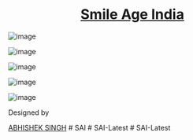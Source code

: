 <h1 align="center">
  <a href="https://github.com/hiriski/coursespace-landing-page">
 Smile Age India
  </a>
  <br />
</h1>

![image](https://github.com/user-attachments/assets/7bcc3566-6af2-4592-a884-1c2973a51631)


![image](https://github.com/user-attachments/assets/566187e7-afdc-4630-a806-71c342ccc4f8)


![image](https://github.com/user-attachments/assets/198d15de-3e84-4b0b-9310-05ca2259ff11)


![image](https://github.com/user-attachments/assets/01093c2a-9a4f-43fc-8032-4d4c6556b1a8)



![image](https://github.com/user-attachments/assets/51e19926-5d76-4aed-b4c3-53bd9fd5669e)


  Designed by
  <p> 
  <a href="https://dribbble.com/naiflaramadhan">ABHISHEK SINGH</a>
</h6>
# SAI
# SAI-Latest
# SAI-Latest
